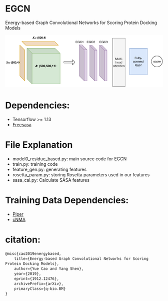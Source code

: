 # EGCN
Energy-based Graph Convolutional Networks for Scoring Protein Docking Models

![EGCN Architecture](/EGCN_fig1.png)

# Dependencies:
* Tensorflow >= 1.13
* [Freesasa](https://freesasa.github.io/)

# File Explanation
* model0_residue_based.py: main source code for EGCN
* train.py:  training code 
* feature_gen.py: generating features
* rosetta_param.py: storing Rosetta parameters used in our features
* sasa_cal.py: Calculate SASA features

# Training Data Dependencies:
* [Piper](https://cluspro.bu.edu/downloads.php) 
* [cNMA](https://github.com/Shen-Lab/cNMA)

# citation:

```
@misc{cao2019energybased,
    title={Energy-based Graph Convolutional Networks for Scoring Protein Docking Models},
    author={Yue Cao and Yang Shen},
    year={2019},
    eprint={1912.12476},
    archivePrefix={arXiv},
    primaryClass={q-bio.BM}
}
```
